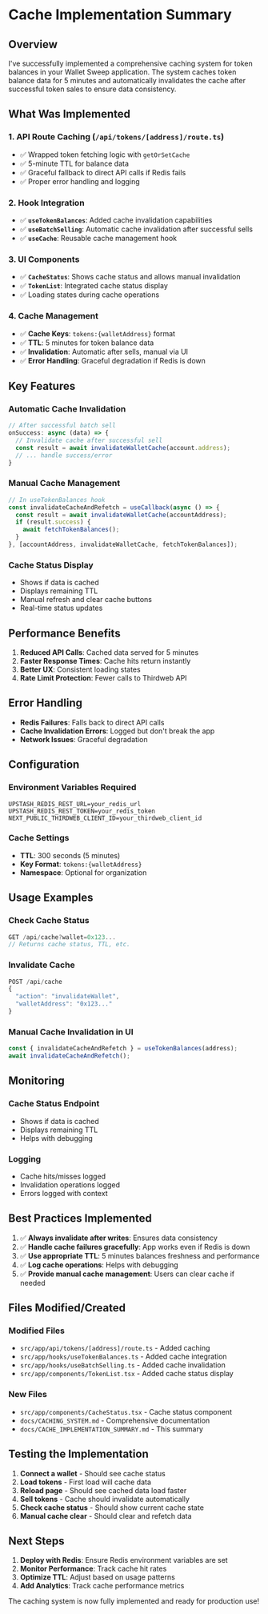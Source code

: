 # Cache Implementation Summary

## Overview

I've successfully implemented a comprehensive caching system for token balances in your Wallet Sweep application. The system caches token balance data for 5 minutes and automatically invalidates the cache after successful token sales to ensure data consistency.

## What Was Implemented

### 1. **API Route Caching** (`/api/tokens/[address]/route.ts`)
- ✅ Wrapped token fetching logic with `getOrSetCache`
- ✅ 5-minute TTL for balance data
- ✅ Graceful fallback to direct API calls if Redis fails
- ✅ Proper error handling and logging

### 2. **Hook Integration**
- ✅ **`useTokenBalances`**: Added cache invalidation capabilities
- ✅ **`useBatchSelling`**: Automatic cache invalidation after successful sells
- ✅ **`useCache`**: Reusable cache management hook

### 3. **UI Components**
- ✅ **`CacheStatus`**: Shows cache status and allows manual invalidation
- ✅ **`TokenList`**: Integrated cache status display
- ✅ Loading states during cache operations

### 4. **Cache Management**
- ✅ **Cache Keys**: `tokens:{walletAddress}` format
- ✅ **TTL**: 5 minutes for token balance data
- ✅ **Invalidation**: Automatic after sells, manual via UI
- ✅ **Error Handling**: Graceful degradation if Redis is down

## Key Features

### Automatic Cache Invalidation
```typescript
// After successful batch sell
onSuccess: async (data) => {
  // Invalidate cache after successful sell
  const result = await invalidateWalletCache(account.address);
  // ... handle success/error
}
```

### Manual Cache Management
```typescript
// In useTokenBalances hook
const invalidateCacheAndRefetch = useCallback(async () => {
  const result = await invalidateWalletCache(accountAddress);
  if (result.success) {
    await fetchTokenBalances();
  }
}, [accountAddress, invalidateWalletCache, fetchTokenBalances]);
```

### Cache Status Display
- Shows if data is cached
- Displays remaining TTL
- Manual refresh and clear cache buttons
- Real-time status updates

## Performance Benefits

1. **Reduced API Calls**: Cached data served for 5 minutes
2. **Faster Response Times**: Cache hits return instantly
3. **Better UX**: Consistent loading states
4. **Rate Limit Protection**: Fewer calls to Thirdweb API

## Error Handling

- **Redis Failures**: Falls back to direct API calls
- **Cache Invalidation Errors**: Logged but don't break the app
- **Network Issues**: Graceful degradation

## Configuration

### Environment Variables Required
```env
UPSTASH_REDIS_REST_URL=your_redis_url
UPSTASH_REDIS_REST_TOKEN=your_redis_token
NEXT_PUBLIC_THIRDWEB_CLIENT_ID=your_thirdweb_client_id
```

### Cache Settings
- **TTL**: 300 seconds (5 minutes)
- **Key Format**: `tokens:{walletAddress}`
- **Namespace**: Optional for organization

## Usage Examples

### Check Cache Status
```typescript
GET /api/cache?wallet=0x123...
// Returns cache status, TTL, etc.
```

### Invalidate Cache
```typescript
POST /api/cache
{
  "action": "invalidateWallet",
  "walletAddress": "0x123..."
}
```

### Manual Cache Invalidation in UI
```typescript
const { invalidateCacheAndRefetch } = useTokenBalances(address);
await invalidateCacheAndRefetch();
```

## Monitoring

### Cache Status Endpoint
- Shows if data is cached
- Displays remaining TTL
- Helps with debugging

### Logging
- Cache hits/misses logged
- Invalidation operations logged
- Errors logged with context

## Best Practices Implemented

1. ✅ **Always invalidate after writes**: Ensures data consistency
2. ✅ **Handle cache failures gracefully**: App works even if Redis is down
3. ✅ **Use appropriate TTL**: 5 minutes balances freshness and performance
4. ✅ **Log cache operations**: Helps with debugging
5. ✅ **Provide manual cache management**: Users can clear cache if needed

## Files Modified/Created

### Modified Files
- `src/app/api/tokens/[address]/route.ts` - Added caching
- `src/app/hooks/useTokenBalances.ts` - Added cache integration
- `src/app/hooks/useBatchSelling.ts` - Added cache invalidation
- `src/app/components/TokenList.tsx` - Added cache status display

### New Files
- `src/app/components/CacheStatus.tsx` - Cache status component
- `docs/CACHING_SYSTEM.md` - Comprehensive documentation
- `docs/CACHE_IMPLEMENTATION_SUMMARY.md` - This summary

## Testing the Implementation

1. **Connect a wallet** - Should see cache status
2. **Load tokens** - First load will cache data
3. **Reload page** - Should see cached data load faster
4. **Sell tokens** - Cache should invalidate automatically
5. **Check cache status** - Should show current cache state
6. **Manual cache clear** - Should clear and refetch data

## Next Steps

1. **Deploy with Redis**: Ensure Redis environment variables are set
2. **Monitor Performance**: Track cache hit rates
3. **Optimize TTL**: Adjust based on usage patterns
4. **Add Analytics**: Track cache performance metrics

The caching system is now fully implemented and ready for production use! 